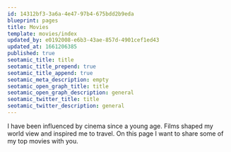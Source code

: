 ```yaml
---
id: 14312bf3-3a6a-4e47-97b4-675bdd2b9eda
blueprint: pages
title: Movies
template: movies/index
updated_by: e0192008-e6b3-43ae-857d-4901cef1ed43
updated_at: 1661206385
published: true
seotamic_title: title
seotamic_title_prepend: true
seotamic_title_append: true
seotamic_meta_description: empty
seotamic_open_graph_title: title
seotamic_open_graph_description: general
seotamic_twitter_title: title
seotamic_twitter_description: general
---
```

I have been influenced by cinema since a young age. Films shaped my world view and inspired me to travel. On this page I want to share some of my top movies with you.